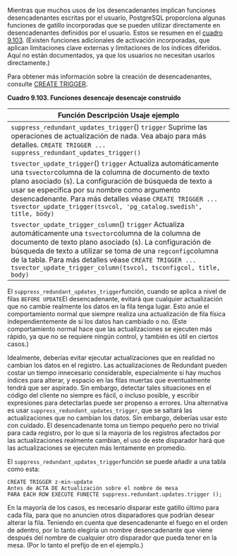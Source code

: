 Mientras que muchos usos de los desencadenantes implican funciones desencadenantes escritas por el usuario, PostgreSQL proporciona algunas funciones de gatillo incorporadas que se pueden  utilizar directamente en desencadenantes definidos por el usuario. Estos se resumen en el [cuadro 9.103](https://www.postgresql.org/docs/current/functions-trigger.html#BUILTIN-TRIGGERS-TABLE). (Existen funciones adicionales de activación incorporadas, que aplican  limitaciones clave externas y limitaciones de los índices diferidos.  Aquí no están documentados, ya que los usuarios no necesitan usarlos  directamente.)

Para obtener más información sobre la creación de desencadenantes, consulte [CREATE TRIGGER](https://www.postgresql.org/docs/current/sql-createtrigger.html).

**Cuadro 9.103. Funciones desencaje desencaje construido**

| Función              Descripción              Usaje ejemplo  |
| ------------------------------------------------------------ |
| `suppress_redundant_updates_trigger`() `trigger`              Suprime las operaciones de actualización de nada. Vea abajo para más detalles.              `CREATE TRIGGER ... suppress_redundant_updates_trigger()` |
| `tsvector_update_trigger`() `trigger`              Actualiza automáticamente una  `tsvector`columna de la columna de documento de texto plano asociado (s). La  configuración de búsqueda de texto a usar se especifica por su nombre  como argumento desencadenante. Para más detalles véase               `CREATE TRIGGER ... tsvector_update_trigger(tsvcol, 'pg_catalog.swedish', title, body)` |
| `tsvector_update_trigger_column`() `trigger`              Actualiza automáticamente una  `tsvector`columna de la columna de documento de texto plano asociado (s). La  configuración de búsqueda de texto a utilizar se toma de una  `regconfig`columna de la tabla. Para más detalles véase               `CREATE TRIGGER ... tsvector_update_trigger_column(tsvcol, tsconfigcol, title, body)` |

El  `suppress_redundant_updates_trigger`función, cuando se aplica a nivel de filas  `BEFORE UPDATE`El desencadenante, evitará que cualquier actualización que no cambie  realmente los datos en la fila tenga lugar. Esto anúe el comportamiento  normal que siempre realiza una actualización de fila física  independientemente de si los datos han cambiado o no. (Este  comportamiento normal hace que las actualizaciones se ejecuten más  rápido, ya que no se requiere ningún control, y también es útil en  ciertos casos.)

Idealmente, deberías evitar ejecutar actualizaciones que en  realidad no cambian los datos en el registro. Las actualizaciones de  Redundant pueden costar un tiempo innecesario considerable,  especialmente si hay muchos índices para alterar, y espacio en las filas muertas que eventualmente tendrá que ser aspirado. Sin embargo,  detectar tales situaciones en el código del cliente no siempre es fácil, o incluso posible, y escribir expresiones para detectarlas puede ser  propenso a errores. Una alternativa es usar `suppress_redundant_updates_trigger`, que se saltará las actualizaciones que no cambian los datos. Sin  embargo, deberías usar esto con cuidado. El desencadenante toma un  tiempo pequeño pero no trivial para cada registro, por lo que si la  mayoría de los registros afectados por las actualizaciones realmente  cambian, el uso de este disparador hará que las actualizaciones se  ejecuten más lentamente en promedio.

El  `suppress_redundant_updates_trigger`función se puede añadir a una tabla como esta:

```
CREATE TRIGGER z-min-update
Antes de ACTA DE Actualización sobre el nombre de mesa
PARA EACH ROW EXECUTE FUNECTE suppress.redundant.updates.trigger ();
```

En la mayoría de los casos, es necesario disparar este gatillo  último para cada fila, para que no anuncien otros disparadores que  podrían desear alterar la fila. Teniendo en cuenta que desencadenante el fuego en el orden de adentro, por lo tanto elegiría un nombre  desencadenante que viene después del nombre de cualquier otro disparador que pueda tener en la mesa. (Por lo tanto el prefijo de  en el ejemplo.)